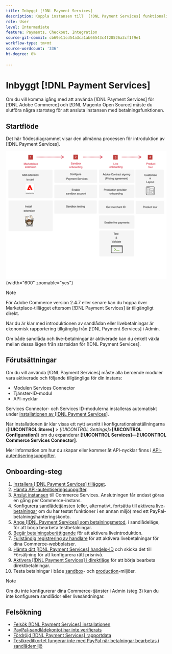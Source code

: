 ```yaml
---
title: Inbyggt [!DNL Payment Services]
description: Koppla instansen till  [!DNL Payment Services] funktionaliteten genom att slutföra några introduktionssteg.
role: User
level: Intermediate
feature: Payments, Checkout, Integration
source-git-commit: cb69e11cd54a3ca1ab66543c4f28526a3cf1f9e1
workflow-type: tm+mt
source-wordcount: '336'
ht-degree: 0%

---
```


# Inbyggt [!DNL Payment Services]

Om du vill komma igång med att använda [!DNL Payment Services] för [!DNL Adobe Commerce] och [!DNL Magento Open Source] måste du slutföra några startsteg för att ansluta instansen med betalningsfunktionen.

## Startflöde

Det här flödesdiagrammet visar den allmänna processen för introduktion av [!DNL Payment Services].

![Startflöde](assets/onboarding-diagram.svg){width="600" zoomable="yes"}

>[!NOTE]
>
> För Adobe Commerce version 2.4.7 eller senare kan du hoppa över Marketplace-tillägget eftersom [!DNL Payment Services] är tillgängligt direkt.

När du är klar med introduktionen av sandlådan eller livebetalningar är ekonomisk rapportering tillgänglig från [!DNL Payment Services] i Admin.

Om både sandlåda och live-betalningar är aktiverade kan du enkelt växla mellan dessa lägen från startsidan för [!DNL Payment Services].

## Förutsättningar

Om du vill använda [!DNL Payment Services] måste alla beroende moduler vara aktiverade och följande tillgängliga för din instans:

* Modulen Services Connector
* Tjänster-ID-modul
* API-nycklar

Services Connector- och Services ID-modulerna installeras automatiskt under [installationen av [!DNL Payment Services]](install.md).

När installationen är klar visas ett nytt avsnitt i konfigurationsinställningarna (**[!UICONTROL Stores]** > _[!UICONTROL Settings]_>**[!UICONTROL Configuration]**) om du expanderar **[!UICONTROL Services]**—**[!UICONTROL Commerce Services Connector]**.

Mer information om hur du skapar eller kommer åt API-nycklar finns i [API-autentiseringsuppgifter](#obtain-api-credentials).

## Onboarding-steg

1. [Installera  [!DNL Payment Services] tillägget](install.md#get-payment-services).
1. [Hämta API-autentiseringsuppgifter](connect.md#obtain-api-credentials).
1. [Anslut instansen](connect.md#configure-commerce-services) till Commerce Services. Anslutningen får endast göras en gång per Commerce-instans.
1. [Konfigurera sandlådetjänsten](sandbox.md#enable-sandbox-testing) (eller, alternativt, fortsätta till [aktivera live-betalningar](sandbox.md#enable-live-payments) om du har testat funktioner i en annan miljö) med ett PayPal-betalningshanteringskonto.
1. [Ange [!DNL Payment Services] som betalningsmetod](production.md#set-payment-services-as-payment-method), i sandlådeläge, för att börja bearbeta testbetalningar.
1. [Begär betalningsberättigande](production.md#request-payments-entitlement-from-adobe) för att aktivera liveintroduktion.
1. [Fullständig registrering av handlare](production.md#complete-merchant-onboarding) för att aktivera livebetalningar för dina Commerce-webbplatser.
1. [Hämta ditt  [!DNL Payment Services] handels-ID](production.md#configure-pricing-tier) och skicka det till Försäljning för att konfigurera rätt prisnivå.
1. [Aktivera [!DNL Payment Services] i direktläge](production.md#enable-live-payments) för att börja bearbeta direktbetalningar.
1. Testa betalningar i både [sandbox](sandbox.md#test-in-sandbox-environment)- och [production](production.md#test-in-production)-miljöer.

>[!NOTE]
>
>Om du inte konfigurerar dina Commerce-tjänster i Admin (steg 3) kan du inte konfigurera sandlådor eller livesändningar.

## Felsökning

* [Felsök [!DNL Payment Services] installationen](https://experienceleague.adobe.com/docs/commerce-knowledge-base/kb/troubleshooting/payments/payservices-install.html?lang=en)
* [PayPal-sandlådekontot har inte verifierats](https://experienceleague.adobe.com/docs/commerce-knowledge-base/kb/troubleshooting/payments/payservices-paypal-acct.html)
* [Fördröjd [!DNL Payment Services] rapportdata](https://experienceleague.adobe.com/docs/commerce-knowledge-base/kb/troubleshooting/payments/payservices-report-info-delayed.html)
* [Testkreditkortet fungerar inte med PayPal när betalningar bearbetas i sandlådemiljö](https://experienceleague.adobe.com/docs/commerce-knowledge-base/kb/troubleshooting/payments/payservices-cc-sandbox-failure.html?lang=en)
